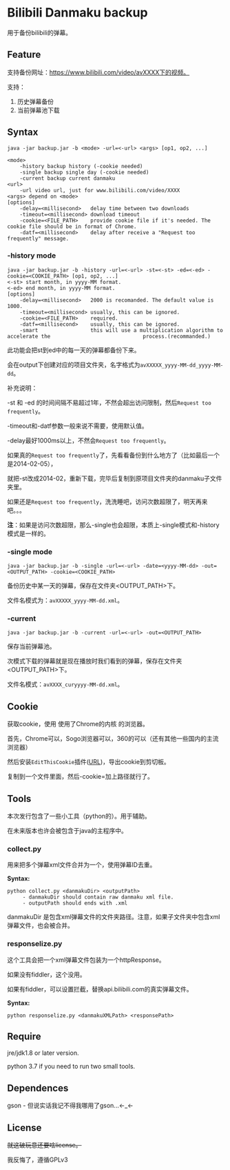 # Bilibili Danmaku backup

用于备份bilibili的弹幕。

## Feature

支持备份网址：https://www.bilibili.com/video/avXXXX下的视频。

支持：

1. 历史弹幕备份
2. 当前弹幕池下载



## Syntax

```shell
java -jar backup.jar -b <mode> -url=<-url> <args> [op1, op2, ...]

<mode>
	-history backup history (-cookie needed)
	-single backup single day (-cookie needed)
	-current backup current danmaku
<url>
	-url video url, just for www.bilibili.com/video/XXXX
<args> depend on <mode>
[options]
	-delay=<millisecond>   delay time between two downloads
	-timeout=<millisecond> download timeout
	-cookie=<FILE_PATH>    provide cookie file if it's needed. The cookie file should be in format of Chrome.
    -datf=<millisecond>    delay after receive a "Request too frequently" message.
```

### -history mode

```shell
java -jar backup.jar -b -history -url=<-url> -st=<-st> -ed=<-ed> -cookie=<COOKIE_PATH> [op1, op2, ...]
<-st> start month, in yyyy-MM format.
<-ed> end month, in yyyy-MM format.
[options]
	-delay=<millisecond>   2000 is recomanded. The default value is 1000.
	-timeout=<millisecond> usually, this can be ignored.
	-cookie=<FILE_PATH>    required.
	-datf=<millisecond>    usually, this can be ignored.
	-smart 				   this will use a multiplication algorithm to accelerate the                    		   process.(recommanded.)
```

此功能会把st到ed中的每一天的弹幕都备份下来。

会在output下创建对应的项目文件夹，名字格式为`avXXXXX_yyyy-MM-dd_yyyy-MM-dd`。

补充说明：

-st 和 -ed 的时间间隔不易超过1年，不然会超出访问限制，然后`Request too frequently`。

-timeout和-datf参数一般来说不需要，使用默认值。

-delay最好1000ms以上，不然会`Request too frequently`。

如果真的`Request too frequently`了，先看看备份到什么地方了（比如最后一个是2014-02-05），

就把-st改成2014-02，重新下载，完毕后复制到原项目文件夹的danmaku子文件夹里。

如果还是`Request too frequently`，洗洗睡吧，访问次数超限了，明天再来吧。。。

**注**：如果是访问次数超限，那么-single也会超限，本质上-single模式和-history模式是一样的。



### -single mode

```shell
java -jar backup.jar -b -single -url=<-url> -date=<yyyy-MM-dd> -out=<OUTPUT_PATH> -cookie=<COOKIE_PATH>
```

备份历史中某一天的弹幕，保存在文件夹\<OUTPUT_PATH>下。

文件名模式为：`avXXXXX_yyyy-MM-dd.xml`。



### -current

```shell
java -jar backup.jar -b -current -url=<-url> -out=<OUTPUT_PATH>
```

保存当前弹幕池。

次模式下载的弹幕就是现在播放时我们看到的弹幕，保存在文件夹\<OUTPUT_PATH>下。

文件名模式：`avXXXX_curyyyy-MM-dd.xml`。



## Cookie

获取cookie，使用 使用了Chrome的内核 的浏览器。

首先，Chrome可以，Sogo浏览器可以，360的可以（还有其他一些国内的主流浏览器）

然后安装`EditThisCookie`插件([URL](http://www.editthiscookie.com/))，导出cookie到剪切板。

复制到一个文件里面，然后-cookie=加上路径就行了。



## Tools

本次发行包含了一些小工具（python的）。用于辅助。

在未来版本也许会被包含于java的主程序中。

### collect.py

用来把多个弹幕xml文件合并为一个，使用弹幕ID去重。

**Syntax:**

```shell
python collect.py <danmakuDir> <outputPath>
	 - danmakuDir should contain raw danmaku xml file.
	 - outputPath should ends with .xml
```

danmakuDir 是包含xml弹幕文件的文件夹路径。注意，如果子文件夹中包含xml弹幕文件，也会被合并。



### responselize.py

这个工具会把一个xml弹幕文件包装为一个httpResponse。

如果没有fiddler，这个没用。

如果有fiddler，可以设置拦截，替换api.bilibili.com的真实弹幕文件。

**Syntax:**

```shell
python responselize.py <danmakuXMLPath> <responsePath>
```



## Require

jre/jdk1.8 or later version.

python 3.7 if you need to run two small tools. 



## Dependences

gson - 但说实话我记不得我哪用了gson...<-_<-



## License

~~就这破玩意还要啥license。~~

我反悔了，遵循GPLv3

